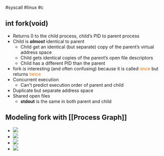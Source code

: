 #syscall #linux #c 

## $\text{int fork(void)}$
- Returns 0 to the child process, child’s PID to parent process
- Child is ***almost*** identical to parent
	- Child get an identical (but separate) copy of the parent’s virtual address space
	- Child gets identical copies of the parent’s open file descriptors
	- Child has a different PID than the parent
- $\text{fork}$ is interesting (and often confusing) because it is called <font color="#e36c09">once</font> but returns<font color="#e36c09"> twice</font>
- Concurrent execution
	- Can't predict execution order of parent and child
- Duplicate but separate address space
- Shared open files
	- **stdout** is the same in both parent and child

## Modeling $\text{fork}$ with [[Process Graph]]
- ![](https://i.imgur.com/ZENduma.png)
- ![](https://i.imgur.com/eZjHdLb.png)
- ![](https://i.imgur.com/NLJtKHk.png)
- ![](https://i.imgur.com/Y2LbhBa.png)

